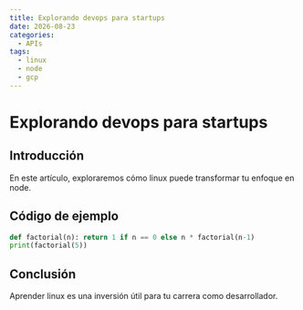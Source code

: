 ```yaml
---
title: Explorando devops para startups
date: 2026-08-23
categories:
  - APIs
tags:
  - linux
  - node
  - gcp
---
```


# Explorando devops para startups

## Introducción

En este artículo, exploraremos cómo linux puede transformar tu enfoque en node.

## Código de ejemplo

```python
def factorial(n): return 1 if n == 0 else n * factorial(n-1)
print(factorial(5))
```

## Conclusión

Aprender linux es una inversión útil para tu carrera como desarrollador.